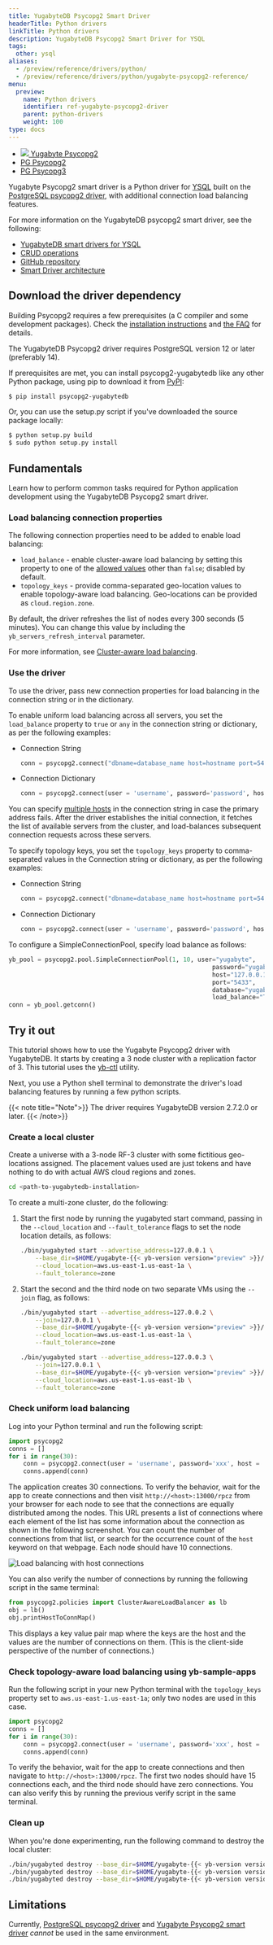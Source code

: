 ```yaml
---
title: YugabyteDB Psycopg2 Smart Driver
headerTitle: Python drivers
linkTitle: Python drivers
description: YugabyteDB Psycopg2 Smart Driver for YSQL
tags:
  other: ysql
aliases:
  - /preview/reference/drivers/python/
  - /preview/reference/drivers/python/yugabyte-psycopg2-reference/
menu:
  preview:
    name: Python drivers
    identifier: ref-yugabyte-psycopg2-driver
    parent: python-drivers
    weight: 100
type: docs
---
```


<ul class="nav nav-tabs-alt nav-tabs-yb">
  <li >
    <a href="../yugabyte-psycopg2-reference/" class="nav-link active">
      <img src="/icons/yugabyte.svg"></i>
      Yugabyte Psycopg2
    </a>
  </li>
  <li >
    <a href="../postgres-psycopg2-reference/" class="nav-link">
      <i class="icon-postgres" aria-hidden="true"></i>
      PG Psycopg2
    </a>
  </li>
  <li >
    <a href="../postgres-psycopg3-reference/" class="nav-link">
      <i class="icon-postgres" aria-hidden="true"></i>
      PG Psycopg3
    </a>
  </li>
</ul>

Yugabyte Psycopg2 smart driver is a Python driver for [YSQL](../../../api/ysql/) built on the [PostgreSQL psycopg2 driver](https://github.com/psycopg/psycopg2), with additional connection load balancing features.

For more information on the YugabyteDB psycopg2 smart driver, see the following:

- [YugabyteDB smart drivers for YSQL](../../smart-drivers/)
- [CRUD operations](../yugabyte-psycopg2/)
- [GitHub repository](https://github.com/yugabyte/psycopg2)
- [Smart Driver architecture](https://github.com/yugabyte/yugabyte-db/blob/master/architecture/design/smart-driver.md)

## Download the driver dependency

Building Psycopg2 requires a few prerequisites (a C compiler and some development packages). Check the [installation instructions](https://www.psycopg.org/docs/install.html#build-prerequisites) and [the FAQ](https://www.psycopg.org/docs/faq.html#faq-compile) for details.

The YugabyteDB Psycopg2 driver requires PostgreSQL version 12 or later (preferably 14).

If prerequisites are met, you can install psycopg2-yugabytedb like any other Python package, using pip to download it from [PyPI](https://pypi.org/project/psycopg2-yugabytedb/):

```sh
$ pip install psycopg2-yugabytedb
```

Or, you can use the setup.py script if you've downloaded the source package locally:

```sh
$ python setup.py build
$ sudo python setup.py install
```

## Fundamentals

Learn how to perform common tasks required for Python application development using the YugabyteDB Psycopg2 smart driver.

### Load balancing connection properties

The following connection properties need to be added to enable load balancing:

- `load_balance` - enable cluster-aware load balancing by setting this property to one of the [allowed values](../../smart-drivers/#node-type-aware-load-balancing) other than `false`; disabled by default.
- `topology_keys` - provide comma-separated geo-location values to enable topology-aware load balancing. Geo-locations can be provided as `cloud.region.zone`.

By default, the driver refreshes the list of nodes every 300 seconds (5 minutes). You can change this value by including the `yb_servers_refresh_interval` parameter.

For more information, see [Cluster-aware load balancing](../../smart-drivers/#cluster-aware-load-balancing).

### Use the driver

To use the driver, pass new connection properties for load balancing in the connection string or in the dictionary.

To enable uniform load balancing across all servers, you set the `load_balance` property to `true` or `any` in the connection string or dictionary, as per the following examples:

- Connection String

    ```python
    conn = psycopg2.connect("dbname=database_name host=hostname port=5433 user=username password=password load_balance=true")
    ```

- Connection Dictionary

    ```python
    conn = psycopg2.connect(user = 'username', password='password', host = 'hostname', port = '5433', dbname = 'database_name', load_balance='True')
    ```

You can specify [multiple hosts](../yugabyte-psycopg2/#use-multiple-addresses) in the connection string in case the primary address fails. After the driver establishes the initial connection, it fetches the list of available servers from the cluster, and load-balances subsequent connection requests across these servers.

To specify topology keys, you set the `topology_keys` property to comma-separated values in the Connection string or dictionary, as per the following examples:

- Connection String

    ```python
    conn = psycopg2.connect("dbname=database_name host=hostname port=5433 user=username password=password load_balance=true topology_keys=cloud.region.zone1,cloud.region.zone2")
    ```

- Connection Dictionary

    ```python
    conn = psycopg2.connect(user = 'username', password='password', host = 'hostname', port = '5433', dbname = 'database_name', load_balance='True', topology_keys='cloud.region.zone1,cloud.region.zone2')
    ```

To configure a SimpleConnectionPool, specify load balance as follows:

```python
yb_pool = psycopg2.pool.SimpleConnectionPool(1, 10, user="yugabyte",
                                                        password="yugabyte",
                                                        host="127.0.0.1",
                                                        port="5433",
                                                        database="yugabyte",
                                                        load_balance="True")
conn = yb_pool.getconn()
```

## Try it out

This tutorial shows how to use the Yugabyte Psycopg2 driver with YugabyteDB. It starts by creating a 3 node cluster with a replication factor of 3. This tutorial uses the [yb-ctl](../../../admin/yb-ctl/) utility.

Next, you use a Python shell terminal to demonstrate the driver's load balancing features by running a few python scripts.

{{< note title="Note">}}
The driver requires YugabyteDB version 2.7.2.0 or later.
{{< /note>}}

### Create a local cluster

Create a universe with a 3-node RF-3 cluster with some fictitious geo-locations assigned. The placement values used are just tokens and have nothing to do with actual AWS cloud regions and zones.

```sh
cd <path-to-yugabytedb-installation>
```

To create a multi-zone cluster, do the following:

1. Start the first node by running the yugabyted start command, passing in the `--cloud_location` and `--fault_tolerance` flags to set the node location details, as follows:

    ```sh
    ./bin/yugabyted start --advertise_address=127.0.0.1 \
        --base_dir=$HOME/yugabyte-{{< yb-version version="preview" >}}/node1 \
        --cloud_location=aws.us-east-1.us-east-1a \
        --fault_tolerance=zone
    ```

1. Start the second and the third node on two separate VMs using the `--join` flag, as follows:

    ```sh
    ./bin/yugabyted start --advertise_address=127.0.0.2 \
        --join=127.0.0.1 \
        --base_dir=$HOME/yugabyte-{{< yb-version version="preview" >}}/node2 \
        --cloud_location=aws.us-east-1.us-east-1a \
        --fault_tolerance=zone
    ```

    ```sh
    ./bin/yugabyted start --advertise_address=127.0.0.3 \
        --join=127.0.0.1 \
        --base_dir=$HOME/yugabyte-{{< yb-version version="preview" >}}/node3 \
        --cloud_location=aws.us-east-1.us-east-1b \
        --fault_tolerance=zone
    ```

### Check uniform load balancing

Log into your Python terminal and run the following script:

```python
import psycopg2
conns = []
for i in range(30):
    conn = psycopg2.connect(user = 'username', password='xxx', host = 'hostname', port = '5433', dbname = 'database_name', load_balance='True')
    conns.append(conn)
```

The application creates 30 connections. To verify the behavior, wait for the app to create connections and then visit `http://<host>:13000/rpcz` from your browser for each node to see that the connections are equally distributed among the nodes. This URL presents a list of connections where each element of the list has some information about the connection as shown in the following screenshot. You can count the number of connections from that list, or search for the occurrence count of the `host` keyword on that webpage. Each node should have 10 connections.

![Load balancing with host connections](/images/develop/ecosystem-integrations/jdbc-load-balancing.png)

You can also verify the number of connections by running the following script in the same terminal:

```python
from psycopg2.policies import ClusterAwareLoadBalancer as lb
obj = lb()
obj.printHostToConnMap()
```

This displays a key value pair map where the keys are the host and the values are the number of connections on them. (This is the client-side perspective of the number of connections.)

### Check topology-aware load balancing using yb-sample-apps

Run the following script in your new Python terminal with the `topology_keys` property set to `aws.us-east-1.us-east-1a`; only two nodes are used in this case.

```python
import psycopg2
conns = []
for i in range(30):
    conn = psycopg2.connect(user = 'username', password='xxx', host = 'hostname', port = '5433', dbname = 'database_name', load_balance='True', topology_keys='aws.us-east-1.us-east-1a')
    conns.append(conn)
```

To verify the behavior, wait for the app to create connections and then navigate to `http://<host>:13000/rpcz`. The first two nodes should have 15 connections each, and the third node should have zero connections. You can also verify this by running the previous verify script in the same terminal.

### Clean up

When you're done experimenting, run the following command to destroy the local cluster:

```sh
./bin/yugabyted destroy --base_dir=$HOME/yugabyte-{{< yb-version version="preview" >}}/node1
./bin/yugabyted destroy --base_dir=$HOME/yugabyte-{{< yb-version version="preview" >}}/node2
./bin/yugabyted destroy --base_dir=$HOME/yugabyte-{{< yb-version version="preview" >}}/node3
```

## Limitations

Currently, [PostgreSQL psycopg2 driver](https://github.com/psycopg/psycopg2) and [Yugabyte Psycopg2 smart driver](https://github.com/yugabyte/psycopg2) _cannot_ be used in the same environment.
